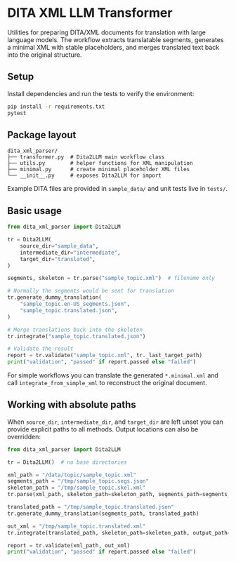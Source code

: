# DITA XML LLM Transformer

Utilities for preparing DITA/XML documents for translation with large language models. The workflow extracts translatable segments, generates a minimal XML with stable placeholders, and merges translated text back into the original structure.

## Setup

Install dependencies and run the tests to verify the environment:

```bash
pip install -r requirements.txt
pytest
```

## Package layout

```
dita_xml_parser/
├── transformer.py  # Dita2LLM main workflow class
├── utils.py        # helper functions for XML manipulation
├── minimal.py      # create minimal placeholder XML files
└── __init__.py     # exposes Dita2LLM for import
```

Example DITA files are provided in `sample_data/` and unit tests live in `tests/`.

## Basic usage

```python
from dita_xml_parser import Dita2LLM

tr = Dita2LLM(
    source_dir="sample_data",
    intermediate_dir="intermediate",
    target_dir="translated",
)

segments, skeleton = tr.parse("sample_topic.xml")  # filename only

# Normally the segments would be sent for translation
tr.generate_dummy_translation(
    "sample_topic.en-US_segments.json",
    "sample_topic.translated.json",
)

# Merge translations back into the skeleton
tr.integrate("sample_topic.translated.json")

# Validate the result
report = tr.validate("sample_topic.xml", tr._last_target_path)
print("validation", "passed" if report.passed else "failed")
```

For simple workflows you can translate the generated `*.minimal.xml` and call `integrate_from_simple_xml` to reconstruct the original document.

## Working with absolute paths

When `source_dir`, `intermediate_dir`, and `target_dir` are left unset you can
provide explicit paths to all methods. Output locations can also be overridden:

```python
from dita_xml_parser import Dita2LLM

tr = Dita2LLM()  # no base directories

xml_path = "/data/topic/sample_topic.xml"
segments_path = "/tmp/sample_topic.segs.json"
skeleton_path = "/tmp/sample_topic.skel.xml"
tr.parse(xml_path, skeleton_path=skeleton_path, segments_path=segments_path)

translated_path = "/tmp/sample_topic.translated.json"
tr.generate_dummy_translation(segments_path, translated_path)

out_xml = "/tmp/sample_topic.translated.xml"
tr.integrate(translated_path, skeleton_path=skeleton_path, output_path=out_xml)

report = tr.validate(xml_path, out_xml)
print("validation", "passed" if report.passed else "failed")
```
